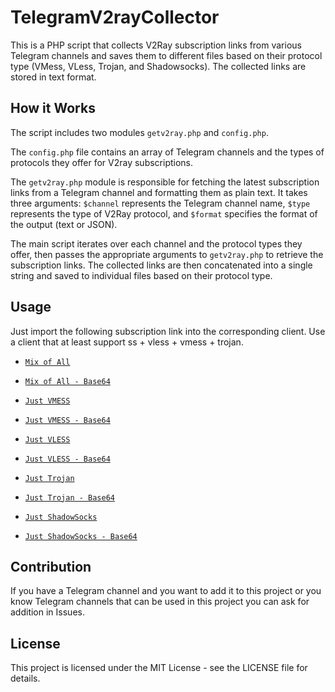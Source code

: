 # TelegramV2rayCollector

This is a PHP script that collects V2Ray subscription links from various Telegram channels and saves them to different files based on their protocol type (VMess, VLess, Trojan, and Shadowsocks). The collected links are stored in text format.

## How it Works
The script includes two modules `getv2ray.php` and `config.php`. 

The `config.php` file contains an array of Telegram channels and the types of protocols they offer for V2ray subscriptions. 

The `getv2ray.php` module is responsible for fetching the latest subscription links from a Telegram channel and formatting them as plain text. It takes three arguments: `$channel` represents the Telegram channel name, `$type` represents the type of V2Ray protocol, and `$format` specifies the format of the output (text or JSON).

The main script iterates over each channel and the protocol types they offer, then passes the appropriate arguments to `getv2ray.php` to retrieve the subscription links. The collected links are then concatenated into a single string and saved to individual files based on their protocol type.

## Usage
Just import the following subscription link into the corresponding client. Use a client that at least support ss + vless + vmess + trojan.

- [`Mix of All`](https://raw.githubusercontent.com/yebekhe/TelegramV2rayCollector/main/sub/mix)
- [`Mix of All - Base64`](https://raw.githubusercontent.com/yebekhe/TelegramV2rayCollector/main/sub/mix_base64)

- [`Just VMESS`](https://raw.githubusercontent.com/yebekhe/TelegramV2rayCollector/main/sub/vmess)
- [`Just VMESS - Base64`](https://raw.githubusercontent.com/yebekhe/TelegramV2rayCollector/main/sub/vmess_base64)

- [`Just VLESS`](https://raw.githubusercontent.com/yebekhe/TelegramV2rayCollector/main/sub/vless)
- [`Just VLESS - Base64`](https://raw.githubusercontent.com/yebekhe/TelegramV2rayCollector/main/sub/vless_base64)

- [`Just Trojan`](https://raw.githubusercontent.com/yebekhe/TelegramV2rayCollector/main/sub/trojan)
- [`Just Trojan - Base64`](https://raw.githubusercontent.com/yebekhe/TelegramV2rayCollector/main/sub/trojan_base64)

- [`Just ShadowSocks`](https://raw.githubusercontent.com/yebekhe/TelegramV2rayCollector/main/sub/shadowsocks)
- [`Just ShadowSocks - Base64`](https://raw.githubusercontent.com/yebekhe/TelegramV2rayCollector/main/sub/shadowsocks_base64)

## Contribution
If you have a Telegram channel and you want to add it to this project or you know Telegram channels that can be used in this project you can ask for addition in Issues.

## License
This project is licensed under the MIT License - see the LICENSE file for details.
